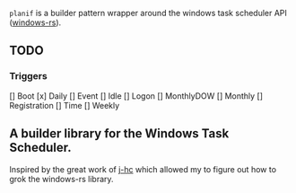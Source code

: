 `planif` is a builder pattern wrapper around the windows task scheduler API ([windows-rs](https://github.com/microsoft/windows-rs)).
## TODO
### Triggers
[] Boot
[x] Daily
[] Event
[] Idle
[] Logon
[] MonthlyDOW
[] Monthly
[] Registration
[] Time
[] Weekly

## A builder library for the Windows Task Scheduler.

Inspired by the great work of [j-hc](https://github.com/j-hc/windows-taskscheduler-api-rust) which allowed my to figure out how to grok the windows-rs library.
